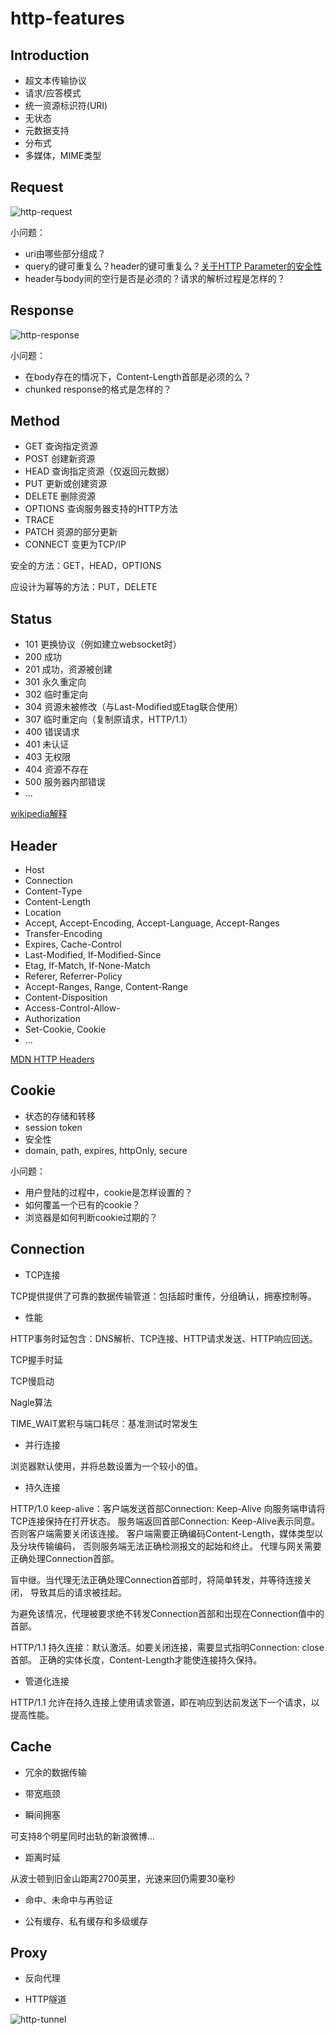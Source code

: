 # http-features

## Introduction

- 超文本传输协议
- 请求/应答模式
- 统一资源标识符(URI)
- 无状态
- 元数据支持
- 分布式
- 多媒体，MIME类型

## Request

![http-request](static/http-request.jpg)

小问题：
- uri由哪些部分组成？
- query的键可重复么？header的键可重复么？[关于HTTP Parameter的安全性](https://www.slideshare.net/embyte/http-parameter-pollution-vulnerabilities-in-web-applications-black-hat-eu-2011)
- header与body间的空行是否是必须的？请求的解析过程是怎样的？

## Response

![http-response](static/http-response.jpg)

小问题：
- 在body存在的情况下，Content-Length首部是必须的么？
- chunked response的格式是怎样的？

## Method

- GET 查询指定资源
- POST 创建新资源
- HEAD 查询指定资源（仅返回元数据）
- PUT 更新或创建资源
- DELETE 删除资源
- OPTIONS 查询服务器支持的HTTP方法
- TRACE 
- PATCH 资源的部分更新
- CONNECT 变更为TCP/IP

安全的方法：GET，HEAD，OPTIONS

应设计为幂等的方法：PUT，DELETE

## Status

- 101 更换协议（例如建立websocket时）
- 200 成功
- 201 成功，资源被创建
- 301 永久重定向
- 302 临时重定向
- 304 资源未被修改（与Last-Modified或Etag联合使用）
- 307 临时重定向（复制原请求，HTTP/1.1）
- 400 错误请求
- 401 未认证
- 403 无权限
- 404 资源不存在
- 500 服务器内部错误
- ...

[wikipedia解释](https://en.wikipedia.org/wiki/List_of_HTTP_status_codes)

## Header

- Host
- Connection
- Content-Type
- Content-Length
- Location
- Accept, Accept-Encoding, Accept-Language, Accept-Ranges
- Transfer-Encoding
- Expires, Cache-Control
- Last-Modified, If-Modified-Since
- Etag, If-Match, If-None-Match
- Referer, Referrer-Policy
- Accept-Ranges, Range, Content-Range
- Content-Disposition
- Access-Control-Allow-<xxx>
- Authorization
- Set-Cookie, Cookie
- ...

[MDN HTTP Headers](https://developer.mozilla.org/en-US/docs/Web/HTTP/Headers)

## Cookie

- 状态的存储和转移
- session token
- 安全性
- domain, path, expires, httpOnly, secure

小问题：
- 用户登陆的过程中，cookie是怎样设置的？
- 如何覆盖一个已有的cookie？
- 浏览器是如何判断cookie过期的？

## Connection

- TCP连接

TCP提供提供了可靠的数据传输管道：包括超时重传，分组确认，拥塞控制等。

- 性能

HTTP事务时延包含：DNS解析、TCP连接、HTTP请求发送、HTTP响应回送。

TCP握手时延

TCP慢启动

Nagle算法

TIME_WAIT累积与端口耗尽：基准测试时常发生

- 并行连接

浏览器默认使用，并将总数设置为一个较小的值。

- 持久连接

HTTP/1.0 keep-alive：客户端发送首部Connection: Keep-Alive
向服务端申请将TCP连接保持在打开状态。
服务端返回首部Connection: Keep-Alive表示同意。否则客户端需要关闭该连接。
客户端需要正确编码Content-Length，媒体类型以及分块传输编码，
否则服务端无法正确检测报文的起始和终止。
代理与网关需要正确处理Connection首部。

盲中继。当代理无法正确处理Connection首部时，将简单转发，并等待连接关闭，
导致其后的请求被挂起。

为避免该情况，代理被要求绝不转发Connection首部和出现在Connection值中的首部。

HTTP/1.1 持久连接：默认激活。如要关闭连接，需要显式指明Connection: close首部。
正确的实体长度，Content-Length才能使连接持久保持。

- 管道化连接

HTTP/1.1 允许在持久连接上使用请求管道，即在响应到达前发送下一个请求，以提高性能。

## Cache

- 冗余的数据传输

- 带宽瓶颈

- 瞬间拥塞

可支持8个明星同时出轨的新浪微博...

- 距离时延

从波士顿到旧金山距离2700英里，光速来回仍需要30毫秒

- 命中、未命中与再验证

- 公有缓存、私有缓存和多级缓存

## Proxy

- 反向代理



- HTTP隧道

![http-tunnel](static/http-tunnel.png)

